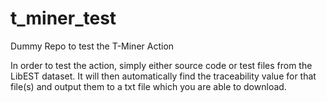 # t_miner_test
Dummy Repo to test the T-Miner Action

In order to test the action, simply either source code or test files from the LibEST dataset. It will then automatically find the traceability value for that file(s) and output them to a txt file which you are able to download.
